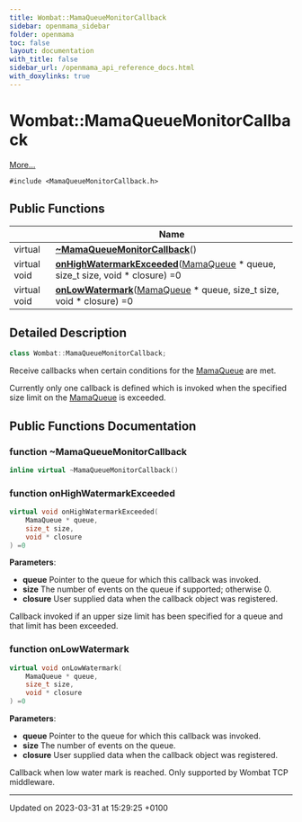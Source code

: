 ```yaml
---
title: Wombat::MamaQueueMonitorCallback
sidebar: openmama_sidebar
folder: openmama
toc: false
layout: documentation
with_title: false
sidebar_url: /openmama_api_reference_docs.html
with_doxylinks: true
---
```


# Wombat::MamaQueueMonitorCallback



 [More...](#detailed-description)


`#include <MamaQueueMonitorCallback.h>`

## Public Functions

|                | Name           |
| -------------- | -------------- |
| virtual | **[~MamaQueueMonitorCallback](classWombat_1_1MamaQueueMonitorCallback.html#function-~mamaqueuemonitorcallback)**() |
| virtual void | **[onHighWatermarkExceeded](classWombat_1_1MamaQueueMonitorCallback.html#function-onhighwatermarkexceeded)**([MamaQueue](classWombat_1_1MamaQueue.html) * queue, size_t size, void * closure) =0 |
| virtual void | **[onLowWatermark](classWombat_1_1MamaQueueMonitorCallback.html#function-onlowwatermark)**([MamaQueue](classWombat_1_1MamaQueue.html) * queue, size_t size, void * closure) =0 |

## Detailed Description

```cpp
class Wombat::MamaQueueMonitorCallback;
```


Receive callbacks when certain conditions for the [MamaQueue](classWombat_1_1MamaQueue.html) are met.

Currently only one callback is defined which is invoked when the specified size limit on the [MamaQueue](classWombat_1_1MamaQueue.html) is exceeded. 

## Public Functions Documentation

### function ~MamaQueueMonitorCallback

```cpp
inline virtual ~MamaQueueMonitorCallback()
```


### function onHighWatermarkExceeded

```cpp
virtual void onHighWatermarkExceeded(
    MamaQueue * queue,
    size_t size,
    void * closure
) =0
```


**Parameters**: 

  * **queue** Pointer to the queue for which this callback was invoked. 
  * **size** The number of events on the queue if supported; otherwise 0. 
  * **closure** User supplied data when the callback object was registered. 


Callback invoked if an upper size limit has been specified for a queue and that limit has been exceeded.


### function onLowWatermark

```cpp
virtual void onLowWatermark(
    MamaQueue * queue,
    size_t size,
    void * closure
) =0
```


**Parameters**: 

  * **queue** Pointer to the queue for which this callback was invoked. 
  * **size** The number of events on the queue. 
  * **closure** User supplied data when the callback object was registered. 


Callback when low water mark is reached. Only supported by Wombat TCP middleware.


-------------------------------

Updated on 2023-03-31 at 15:29:25 +0100
